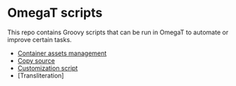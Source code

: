 # OmegaT scripts

This repo contains Groovy scripts that can be run in OmegaT to automate or improve certain tasks.

* [Container assets management](#container-assets-management-container_assetsgroovy)
* [Copy source](#copy-source-copy_sourcegroovy)
* [Customization script](https://github.com/kosivantsov/omegat_scripts/tree/master/aux_scripts)
* [Transliteration]
